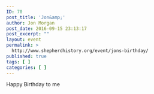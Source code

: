 ```yaml
---
ID: 70
post_title: 'Jon&amp;'
author: Jon Morgan
post_date: 2016-09-15 23:13:17
post_excerpt: ""
layout: event
permalink: >
  http://www.shepherdhistory.org/event/jons-birthday/
published: true
tags: [ ]
categories: [ ]
---
```

Happy Birthday to me